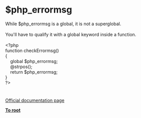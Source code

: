 # $php_errormsg




<div class="phpcode"><span class="html">
While $php_errormsg is a global, it is not a superglobal.<br><br>You&apos;ll have to qualify it with a global keyword inside a function.<br><br><span class="default">&lt;?php<br></span><span class="keyword">function </span><span class="default">checkErrormsg</span><span class="keyword">()<br>{<br>&#xA0; &#xA0; global </span><span class="default">$php_errormsg</span><span class="keyword">;<br>&#xA0; &#xA0; @</span><span class="default">strpos</span><span class="keyword">();<br>&#xA0; &#xA0; return </span><span class="default">$php_errormsg</span><span class="keyword">;<br>}<br></span><span class="default">?&gt;</span>
</span>
</div>
  

#

[Official documentation page](https://www.php.net/manual/en/reserved.variables.phperrormsg.php)

**[To root](/README.md)**